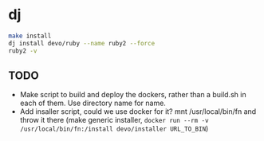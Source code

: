 # dj

```sh
make install
dj install devo/ruby --name ruby2 --force
ruby2 -v
```

## TODO

* Make script to build and deploy the dockers, rather than a build.sh in each of them. Use directory name for name.
* Add insaller script, could we use docker for it?  mnt /usr/local/bin/fn and throw it there (make generic installer, `docker run --rm -v /usr/local/bin/fn:/install devo/installer URL_TO_BIN`)
